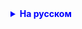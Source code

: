 <details style="margin-top: 16px">
  <summary style="cursor: pointer; color: blue;"><b>На русском</b></summary>



Домашнее задание:

Определите временную сложность данных алгоритмов и объясните свой выбор!

## 1

```java
public class Program {
   
    public static void main(String[] args) {
        Scanner in = new Scanner(System.in);
        System.out.print("Введите имя: ");
        String name = in.nextLine();
        System.out.print("Возраст: ");
        int age = in.nextInt();
        System.out.print("Введите рост: ");
        float height = in.nextFloat();
        System.out.printf("Имя: %s  Возраст: %d  Рост: %.2f \n", name, age, height);
        in.close();
    }
}
```

## 2

```java
        int num1 = 6;
        int num2 = 8;
        if (num1 > num2) {
            System.out.println("Первое число больше второго");
        } else if (num1 < num2) {
            System.out.println("Первое число меньше второго");
        } else {
            System.out.println("Числа равны");
        }
```

## 3

```java
        for (int i = 1; i < 9; i++) {
            System.out.printf("Квадрат числа %d равен %d \n", i, i * i);
        }

        int j = 1;
        do {
            System.out.printf("Квадрат числа %d равен %d \n", i, i * i);
            j++;
        } while (j < 9);

        int k = 1;
        while (k < 10) {
            System.out.printf("Квадрат числа %d равен %d \n", k, k * k);
            k++;
        }
```

### 4

```java
    public static void main(String[] args) {
        int n = 100;
        for (int i = 0; i < n * n; i++) {
            for (int j = 0; j < n * n; j++) {
                System.out.println(1);
            }
        }
    }
```

## 5

```java
public static void main(String[] args) {
    Scanner scanner = new Scanner(System.in);
    int n = scanner.nextInt();
    for (int i = 0; i < n * n; i++) {
        System.out.println(1);
    }
}
```

## 6

```java
    public static void main(String[] args) {
        Scanner scanner = new Scanner(System.in);
        int n = scanner.nextInt();
        for (int i = 0; i < n * n * 0; i++) {
            System.out.println(1);
        }
    }
```

</details>

